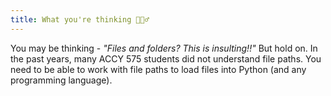 ```yaml
---
title: What you're thinking 🤷🏼‍♂️
---
```


You may be thinking - _"Files and folders? This is insulting!!"_ But hold on. In the past years, many ACCY 575 students did not understand file paths. You need to be able to work with file paths to load files into Python (and any programming language).
